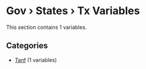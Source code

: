 # Gov › States › Tx Variables

This section contains 1 variables.

## Categories

- [Tanf](tanf/index.md) (1 variables)
